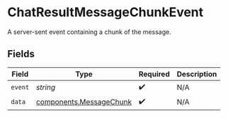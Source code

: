 # ChatResultMessageChunkEvent

A server-sent event containing a chunk of the message.


## Fields

| Field                                                              | Type                                                               | Required                                                           | Description                                                        |
| ------------------------------------------------------------------ | ------------------------------------------------------------------ | ------------------------------------------------------------------ | ------------------------------------------------------------------ |
| `event`                                                            | *string*                                                           | :heavy_check_mark:                                                 | N/A                                                                |
| `data`                                                             | [components.MessageChunk](../../models/components/messagechunk.md) | :heavy_check_mark:                                                 | N/A                                                                |